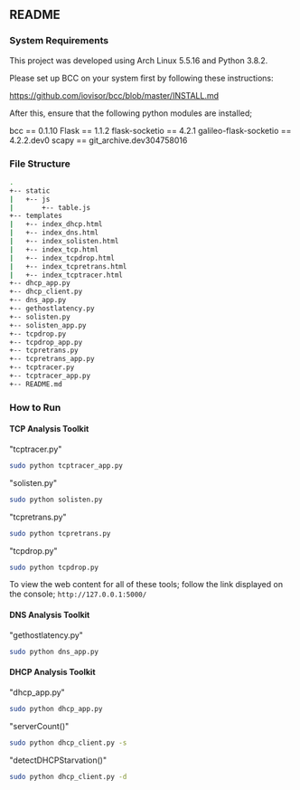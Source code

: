 ## README

### System Requirements 

This project was developed using Arch Linux 5.5.16 and Python 3.8.2. 

Please set up BCC on your system first by following these instructions:

https://github.com/iovisor/bcc/blob/master/INSTALL.md

After this, ensure that the following python modules are installed; 

bcc == 0.1.10 
Flask == 1.1.2 
flask-socketio == 4.2.1 
galileo-flask-socketio == 4.2.2.dev0 
scapy == git_archive.dev304758016

### File Structure

```bash
.
+-- static
|   +-- js
|   	+-- table.js
+-- templates
|   +-- index_dhcp.html
|   +-- index_dns.html
|   +-- index_solisten.html
|   +-- index_tcp.html
|   +-- index_tcpdrop.html
|   +-- index_tcpretrans.html
|   +-- index_tcptracer.html
+-- dhcp_app.py
+-- dhcp_client.py
+-- dns_app.py
+-- gethostlatency.py
+-- solisten.py
+-- solisten_app.py
+-- tcpdrop.py
+-- tcpdrop_app.py
+-- tcpretrans.py
+-- tcpretrans_app.py
+-- tcptracer.py
+-- tcptracer_app.py
+-- README.md
```

### How to Run

#### TCP Analysis Toolkit

"tcptracer.py"

```bash
sudo python tcptracer_app.py
```

"solisten.py"

```bash
sudo python solisten.py
```

"tcpretrans.py"

```bash
sudo python tcpretrans.py
```

"tcpdrop.py"

```bash
sudo python tcpdrop.py
```

To view the web content for all of these tools; follow the link displayed on the console; `http://127.0.0.1:5000/ `

#### DNS Analysis Toolkit

"gethostlatency.py"

```bash
sudo python dns_app.py
```

#### DHCP Analysis Toolkit 

"dhcp_app.py"

```bash
sudo python dhcp_app.py
```

"serverCount()"

```bash
sudo python dhcp_client.py -s
```

"detectDHCPStarvation()"

```bash
sudo python dhcp_client.py -d
```

